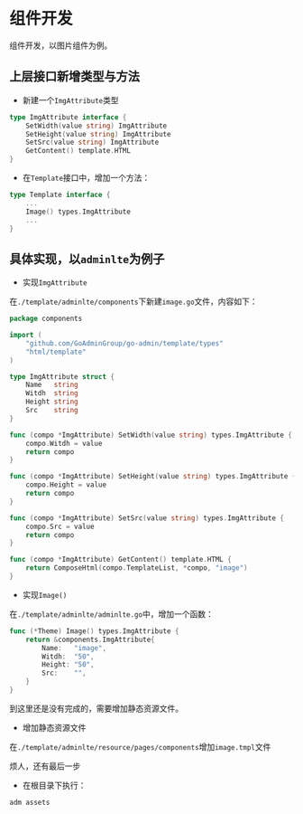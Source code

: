 # 组件开发

组件开发，以图片组件为例。

## 上层接口新增类型与方法

* 新建一个`ImgAttribute`类型

```go
type ImgAttribute interface {
    SetWidth(value string) ImgAttribute
    SetHeight(value string) ImgAttribute
    SetSrc(value string) ImgAttribute
    GetContent() template.HTML
}
```

* 在`Template`接口中，增加一个方法：

```go
type Template interface {
    ...
    Image() types.ImgAttribute
    ...
}
```

## 具体实现，以`adminlte`为例子

* 实现`ImgAttribute`

在`./template/adminlte/components`下新建`image.go`文件，内容如下：

```go
package components

import (
    "github.com/GoAdminGroup/go-admin/template/types"
    "html/template"
)

type ImgAttribute struct {
    Name   string
    Witdh  string
    Height string
    Src    string
}

func (compo *ImgAttribute) SetWidth(value string) types.ImgAttribute {
    compo.Witdh = value
    return compo
}

func (compo *ImgAttribute) SetHeight(value string) types.ImgAttribute {
    compo.Height = value
    return compo
}

func (compo *ImgAttribute) SetSrc(value string) types.ImgAttribute {
    compo.Src = value
    return compo
}

func (compo *ImgAttribute) GetContent() template.HTML {
    return ComposeHtml(compo.TemplateList, *compo, "image")
}
```

* 实现`Image()`

在`./template/adminlte/adminlte.go`中，增加一个函数：

```go
func (*Theme) Image() types.ImgAttribute {
    return &components.ImgAttribute{
        Name:   "image",
        Witdh:  "50",
        Height: "50",
        Src:    "",
    }
}
```

到这里还是没有完成的，需要增加静态资源文件。

* 增加静态资源文件

在`./template/adminlte/resource/pages/components`增加`image.tmpl`文件

烦人，还有最后一步

* 在根目录下执行：

```text
adm assets
```

